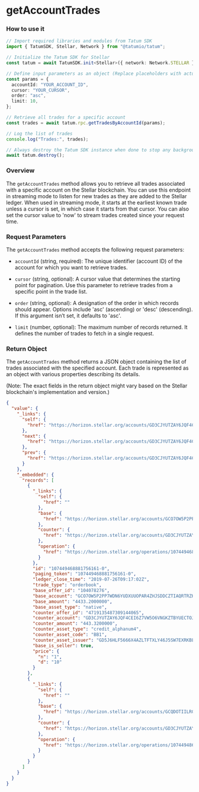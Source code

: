 # getAccountTrades

### How to use it

```typescript
// Import required libraries and modules from Tatum SDK
import { TatumSDK, Stellar, Network } from "@tatumio/tatum";

// Initialize the Tatum SDK for Stellar
const tatum = await TatumSDK.init<Stellar>({ network: Network.STELLAR });

// Define input parameters as an object (Replace placeholders with actual values and remove redundant)
const params = {
  accountId: "YOUR_ACCOUNT_ID",
  cursor: "YOUR_CURSOR",
  order: "asc",
  limit: 10,
};

// Retrieve all trades for a specific account
const trades = await tatum.rpc.getTradesByAccountId(params);

// Log the list of trades
console.log("Trades:", trades);

// Always destroy the Tatum SDK instance when done to stop any background processes
await tatum.destroy();
```

### Overview

The `getAccountTrades` method allows you to retrieve all trades associated with a specific account on the Stellar blockchain. You can use this endpoint in streaming mode to listen for new trades as they are added to the Stellar ledger. When used in streaming mode, it starts at the earliest known trade unless a cursor is set, in which case it starts from that cursor. You can also set the cursor value to 'now' to stream trades created since your request time.

### Request Parameters

The `getAccountTrades` method accepts the following request parameters:

- `accountId` (string, required):
  The unique identifier (account ID) of the account for which you want to retrieve trades.

- `cursor` (string, optional):
  A cursor value that determines the starting point for pagination. Use this parameter to retrieve trades from a specific point in the trade list.

- `order` (string, optional):
  A designation of the order in which records should appear. Options include 'asc' (ascending) or 'desc' (descending). If this argument isn’t set, it defaults to 'asc'.

- `limit` (number, optional):
  The maximum number of records returned. It defines the number of trades to fetch in a single request.

### Return Object

The `getAccountTrades` method returns a JSON object containing the list of trades associated with the specified account. Each trade is represented as an object with various properties describing its details.

(Note: The exact fields in the return object might vary based on the Stellar blockchain's implementation and version.)

```json
{
  "value": {
    "_links": {
      "self": {
        "href": "https://horizon.stellar.org/accounts/GD3CJYUTZAY6JQF4CEI6Z7VW5O6VNGKZTBYUECTOJPEDTB7I2HZSPI2K/trades?cursor=&limit=3&order=asc"
      },
      "next": {
        "href": "https://horizon.stellar.org/accounts/GD3CJYUTZAY6JQF4CEI6Z7VW5O6VNGKZTBYUECTOJPEDTB7I2HZSPI2K/trades?cursor=107449584845914113-0&limit=3&order=asc"
      },
      "prev": {
        "href": "https://horizon.stellar.org/accounts/GD3CJYUTZAY6JQF4CEI6Z7VW5O6VNGKZTBYUECTOJPEDTB7I2HZSPI2K/trades?cursor=107449468881756161-0&limit=3&order=desc"
      }
    },
    "_embedded": {
      "records": [
        {
          "_links": {
            "self": {
              "href": ""
            },
            "base": {
              "href": "https://horizon.stellar.org/accounts/GCO7OW5P2PP7WDN6YUDXUUOPAR4ZHJSDDCZTIAQRTRZHKQWV45WUPBWX"
            },
            "counter": {
              "href": "https://horizon.stellar.org/accounts/GD3CJYUTZAY6JQF4CEI6Z7VW5O6VNGKZTBYUECTOJPEDTB7I2HZSPI2K"
            },
            "operation": {
              "href": "https://horizon.stellar.org/operations/107449468881756161"
            }
          },
          "id": "107449468881756161-0",
          "paging_token": "107449468881756161-0",
          "ledger_close_time": "2019-07-26T09:17:02Z",
          "trade_type": "orderbook",
          "base_offer_id": "104078276",
          "base_account": "GCO7OW5P2PP7WDN6YUDXUUOPAR4ZHJSDDCZTIAQRTRZHKQWV45WUPBWX",
          "base_amount": "4433.2000000",
          "base_asset_type": "native",
          "counter_offer_id": "4719135487309144065",
          "counter_account": "GD3CJYUTZAY6JQF4CEI6Z7VW5O6VNGKZTBYUECTOJPEDTB7I2HZSPI2K",
          "counter_amount": "443.3200000",
          "counter_asset_type": "credit_alphanum4",
          "counter_asset_code": "BB1",
          "counter_asset_issuer": "GD5J6HLF5666X4AZLTFTXLY46J5SW7EXRKBLEYPJP33S33MXZGV6CWFN",
          "base_is_seller": true,
          "price": {
            "n": "1",
            "d": "10"
          }
        },
        {
          "_links": {
            "self": {
              "href": ""
            },
            "base": {
              "href": "https://horizon.stellar.org/accounts/GCQDOTIILRG634IRWAODTUS6H6Q7VUUNKZINBDJOXGJFR7YZ57FGYV7B"
            },
            "counter": {
              "href": "https://horizon.stellar.org/accounts/GD3CJYUTZAY6JQF4CEI6Z7VW5O6VNGKZTBYUECTOJPEDTB7I2HZSPI2K"
            },
            "operation": {
              "href": "https://horizon.stellar.org/operations/107449486061649921"
            }
          }
        }
      ]
    }
  }
}
```
